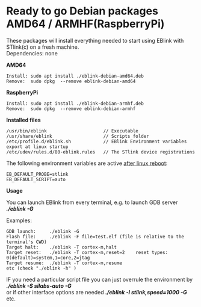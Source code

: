 # Ready to go Debian packages AMD64 / ARMHF(RaspberryPi)

These packages will install everything needed to start using EBlink with STlink(c) on a fresh machine.  
Dependencies: none

**AMD64**
    
    Install: sudo apt install ./eblink-debian-amd64.deb
    Remove:  sudo dpkg  --remove eblink-debian-amd64
    
**RaspberryPi**

    Install: sudo apt install ./eblink-debian-armhf.deb
    Remove:  sudo dpkg  --remove eblink-debian-armhf

**Installed files**

    /usr/bin/eblink                     // Executable  
    /usr/share/eblink                   // Scripts folder  
    /etc/profile.d/eblink.sh            // EBlink Environment variables export at linux startup  
    /etc/udev/rules.d/80-eblink.rules   // The STlink device registrations  


The following environment variables are active <u>after linux reboot</u>:

    EB_DEFAULT_PROBE=stlink
    EB_DEFAULT_SCRIPT=auto

**Usage**

You can launch EBlink from every terminal, e.g. to launch GDB server **_./eblink -G_**  

Examples:

    GDB launch:     ./eblink -G
    Flash file:     ./eblink -F file=test.elf (file is relative to the terminal's CWD)
    Target halt:    ./eblink -T cortex-m,halt  
    Target reset:   ./eblink -T cortex-m,reset=2    reset types: 0(default)=system,1=core,2=jtag
    Target resume:  ./eblink -T cortex-m,resume
    etc (check "./eblink -h" )  

IF you need a particular script file you can just overrule the environment by **_./eblink -S silabs-auto -G_**  
or if other interface options are needed **_./eblink -I stlink,speed=1000 -G_** etc.
    
